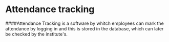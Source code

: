 # Attendance tracking


####Attendance Tracking is a software by whitch employees can mark the attendance by logging in and this is stored in the database, which can later be checked by the institute's.
